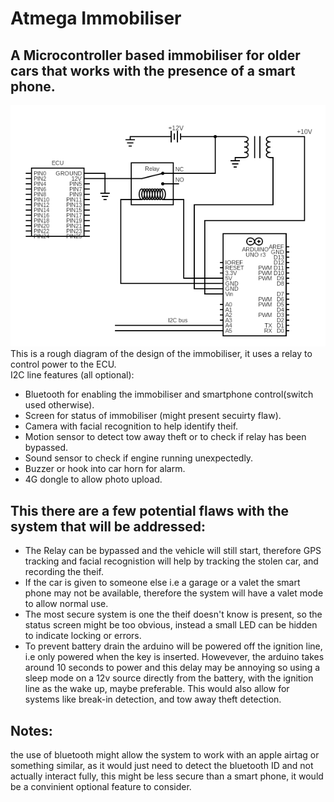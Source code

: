 # Atmega Immobiliser
## A Microcontroller based immobiliser for older cars that works with the presence of a smart phone.
![circuit](circuit.png)
<br/>
This is a rough diagram of the design of the immobiliser, it uses a relay to control power to the ECU. <br/>
I2C line features (all optional):
- Bluetooth for enabling the immobiliser and smartphone control(switch used otherwise).
- Screen for status of immobiliser (might present secuirty flaw).
- Camera with facial recognition to help identify theif.
- Motion sensor to detect tow away theft or to check if relay has been bypassed.
- Sound sensor to check if engine running unexpectedly.
- Buzzer or hook into car horn for alarm.
- 4G dongle to allow photo upload.
## This there are a few potential flaws with the system that will be addressed:
- The Relay can be bypassed and the vehicle will still start, therefore GPS tracking and facial recognistion will help by tracking the stolen car, and recording the theif.
- If the car is given to someone else i.e a garage or a valet the smart phone may not be available, therefore the system will have a valet mode to allow normal use.
- The most secure system is one the theif doesn't know is present, so the status screen might be too obvious, instead a small LED can be hidden to indicate locking or errors.
- To prevent battery drain the arduino will be powered off the ignition line, i.e only powered when the key is inserted. Howevever, the arduino takes around 10 seconds to power and this delay may be annoying so using a sleep mode on a 12v source directly from the battery, with the ignition line as the wake up, maybe preferable. This would also allow for systems like break-in detection, and tow away theft detection.

## Notes:
the use of bluetooth might allow the system to work with an apple airtag or something similar, as it would just need to detect the bluetooth ID and not actually interact
fully, this might be less secure than a smart phone, it would be a convinient optional feature to consider.
